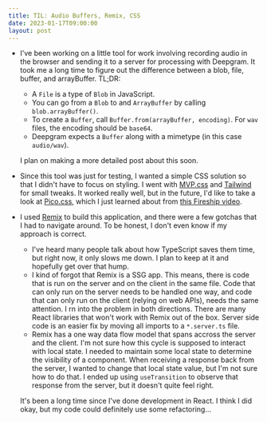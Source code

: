 ```yaml
---
title: TIL: Audio Buffers, Remix, CSS
date: 2023-01-17T09:00:00
layout: post
---
```


- I've been working on a little tool for work involving recording audio in the browser and sending it to a 
server for processing with Deepgram. It took me a long time to figure out the difference between a blob, file,
buffer, and arrayBuffer. TL;DR:
  - A `File` is a type of `Blob` in JavaScript.
  - You can go from a `Blob` to and `ArrayBuffer` by calling `blob.arrayBuffer()`.
  - To create a `Buffer`, call `Buffer.from(arrayBuffer, encoding)`. For `wav` files, the encoding should be `base64`.
  - Deepgram expects a `Buffer` along with a mimetype (in this case `audio/wav`).

  I plan on making a more detailed post about this soon.
- Since this tool was just for testing, I wanted a simple CSS solution so that I didn't have to focus on styling.
I went with [MVP.css](https://andybrewer.github.io/mvp/) and [Tailwind](https://tailwindcss.com/) for small tweaks.
It worked really well, but in the future, I'd like to take a look at [Pico.css](https://picocss.com/docs/), which I
just learned about from [this Fireship video](https://youtu.be/lHZwlzOUOZ4).
- I used [Remix](https://remix.run/) to build this application, and there were a few gotchas that I had to navigate around.
To be honest, I don't even know if my approach is correct.
  - I've heard many people talk about how TypeScript saves them time, but right now, it only slows me down. I plan to
  keep at it and hopefully get over that hump.
  - I kind of forgot that Remix is a SSG app. This means, there is code that is run on the server and on the client in the same file.
  Code that can only run on the server needs to be handled one way, and code that can only run on the client (relying on web APIs),
  needs the same attention. I rn into the problem in both directions. There are many React libraries that won't work with Remix out of the box.
  Server side code is an easier fix by moving all imports to a `*.server.ts` file.
  - Remix has a one way data flow model that spans accross the server and the client. I'm not sure how this cycle is supposed to interact with local state.
  I needed to maintain some local state to determine the visibility of a component. When receiving a response back from the server,
  I wanted to change that local state value, but I'm not sure how to do that. I ended up using `useTransition` to observe that response from the server,
  but it doesn't quite feel right.
  
  It's been a long time since I've done development in React. I think I did okay, but my code could definitely use some refactoring...
